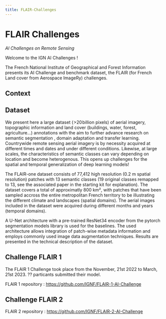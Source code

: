 ```yaml
---
title: FLAIR-Challenges
---
```


# FLAIR Challenges
*AI Challenges on Remote Sensing*

Welcome to the IGN AI Challenges ! 

The French National Institute of Geographical and Forest Information presents its AI Challenge and benchmark dataset, the FLAIR (for French Land cover from Aerospace ImageRy) challenges.

## Context

## Dataset

We present here a large dataset ( >20 billion pixels) of aerial imagery, topographic information and land cover (buildings, water, forest, agriculture...) annotations with the aim to further advance research on semantic segmentation , domain adaptation and transfer learning. Countrywide remote sensing aerial imagery is by necessity acquired at different times and dates and under different conditions. Likewise, at large scales, the characteristics of semantic classes can vary depending on location and become heterogenous. This opens up challenges for the spatial and temporal generalization of deep learning models! 

The FLAIR-one dataset consists of 77,412 high resolution (0.2 m spatial resolution) patches with 13 semantic classes (19 original classes remapped to 13, see the associated paper in the starting kit for explanation). The dataset covers a total of approximatly 800 km², with patches that have been sampled accross the entire metropolitan French territory to be illustrating the different climate and landscapes (spatial domains). The aerial images included in the dataset were acquired during different months and years (temporal domains).

A U-Net architecture with a pre-trained ResNet34 encoder from the pytorch segmentation models library is used for the baselines. The used architecture allows integration of patch-wise metadata information and employs commonly used image data augmentation techniques. Results are presented in the technical description of the dataset.


## Challenge FLAIR 1

The FLAIR 1 Challenge took place from the November, 21st 2022 to March, 21st 2023. ?? particants submitted their model.


FLAIR 1 repository : https://github.com/IGNF/FLAIR-1-AI-Challenge

## Challenge FLAIR 2 

FLAIR 2 repository : https://github.com/IGNF/FLAIR-2-AI-Challenge
